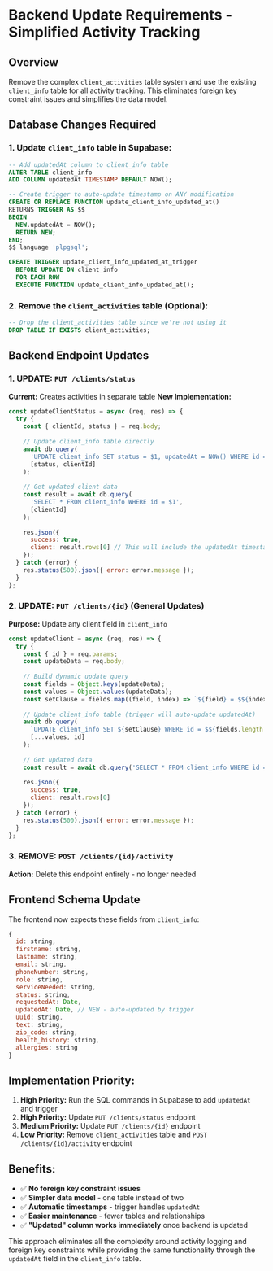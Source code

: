 # Backend Update Requirements - Simplified Activity Tracking

## Overview
Remove the complex `client_activities` table system and use the existing `client_info` table for all activity tracking. This eliminates foreign key constraint issues and simplifies the data model.

## Database Changes Required

### 1. **Update `client_info` table in Supabase:**
```sql
-- Add updatedAt column to client_info table
ALTER TABLE client_info 
ADD COLUMN updatedAt TIMESTAMP DEFAULT NOW();

-- Create trigger to auto-update timestamp on ANY modification
CREATE OR REPLACE FUNCTION update_client_info_updated_at()
RETURNS TRIGGER AS $$
BEGIN
  NEW.updatedAt = NOW();
  RETURN NEW;
END;
$$ language 'plpgsql';

CREATE TRIGGER update_client_info_updated_at_trigger 
  BEFORE UPDATE ON client_info 
  FOR EACH ROW 
  EXECUTE FUNCTION update_client_info_updated_at();
```

### 2. **Remove the `client_activities` table (Optional):**
```sql
-- Drop the client_activities table since we're not using it
DROP TABLE IF EXISTS client_activities;
```

## Backend Endpoint Updates

### 1. **UPDATE: `PUT /clients/status`**
**Current:** Creates activities in separate table
**New Implementation:**
```javascript
const updateClientStatus = async (req, res) => {
  try {
    const { clientId, status } = req.body;
    
    // Update client_info table directly
    await db.query(
      'UPDATE client_info SET status = $1, updatedAt = NOW() WHERE id = $2',
      [status, clientId]
    );
    
    // Get updated client data
    const result = await db.query(
      'SELECT * FROM client_info WHERE id = $1',
      [clientId]
    );
    
    res.json({
      success: true,
      client: result.rows[0] // This will include the updatedAt timestamp
    });
  } catch (error) {
    res.status(500).json({ error: error.message });
  }
};
```

### 2. **UPDATE: `PUT /clients/{id}` (General Updates)**
**Purpose:** Update any client field in `client_info`
```javascript
const updateClient = async (req, res) => {
  try {
    const { id } = req.params;
    const updateData = req.body;
    
    // Build dynamic update query
    const fields = Object.keys(updateData);
    const values = Object.values(updateData);
    const setClause = fields.map((field, index) => `${field} = $${index + 1}`).join(', ');
    
    // Update client_info table (trigger will auto-update updatedAt)
    await db.query(
      `UPDATE client_info SET ${setClause} WHERE id = $${fields.length + 1}`,
      [...values, id]
    );
    
    // Get updated data
    const result = await db.query('SELECT * FROM client_info WHERE id = $1', [id]);
    
    res.json({
      success: true,
      client: result.rows[0]
    });
  } catch (error) {
    res.status(500).json({ error: error.message });
  }
};
```

### 3. **REMOVE: `POST /clients/{id}/activity`**
**Action:** Delete this endpoint entirely - no longer needed

## Frontend Schema Update
The frontend now expects these fields from `client_info`:
```javascript
{
  id: string,
  firstname: string,
  lastname: string,
  email: string,
  phoneNumber: string,
  role: string,
  serviceNeeded: string,
  status: string,
  requestedAt: Date,
  updatedAt: Date, // NEW - auto-updated by trigger
  uuid: string,
  text: string,
  zip_code: string,
  health_history: string,
  allergies: string
}
```

## Implementation Priority:
1. **High Priority:** Run the SQL commands in Supabase to add `updatedAt` and trigger
2. **High Priority:** Update `PUT /clients/status` endpoint
3. **Medium Priority:** Update `PUT /clients/{id}` endpoint
4. **Low Priority:** Remove `client_activities` table and `POST /clients/{id}/activity` endpoint

## Benefits:
- ✅ **No foreign key constraint issues**
- ✅ **Simpler data model** - one table instead of two
- ✅ **Automatic timestamps** - trigger handles `updatedAt`
- ✅ **Easier maintenance** - fewer tables and relationships
- ✅ **"Updated" column works immediately** once backend is updated

This approach eliminates all the complexity around activity logging and foreign key constraints while providing the same functionality through the `updatedAt` field in the `client_info` table. 